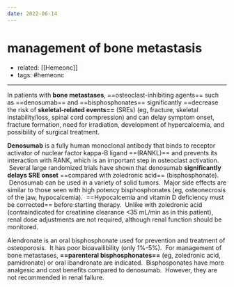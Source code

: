 ```yaml
---
date: 2022-06-14
---
```


# management of bone metastasis

- related: [[Hemeonc]]
- tags: #hemeonc
---

<!-- medical management of bone mets -->

In patients with **bone metastases**, ==osteoclast-inhibiting agents== such as ==denosumab== and ==bisphosphonates== significantly ==decrease the risk of **skeletal-related events==** (SREs) (eg, fracture, skeletal instability/loss, spinal cord compression) and can delay symptom onset, fracture formation, need for irradiation, development of hypercalcemia, and possibility of surgical treatment.

**Denosumab** is a fully human monoclonal antibody that binds to receptor activator of nuclear factor kappa-B ligand ==(RANKL)== and prevents its interaction with RANK, which is an important step in osteoclast activation.  Several large randomized trials have shown that denosumab **significantly delays SRE onset** ==compared with zoledronic acid== (bisphosphonate).  Denosumab can be used in a variety of solid tumors.  Major side effects are similar to those seen with high potency bisphosphonates (eg, osteonecrosis of the jaw, hypocalcemia).  ==Hypocalcemia and vitamin D deficiency must be corrected== before starting therapy.  Unlike with zoledronic acid (contraindicated for creatinine clearance <35 mL/min as in this patient), renal dose adjustments are not required, although renal function should be monitored.

Alendronate is an oral bisphosphonate used for prevention and treatment of osteoporosis.  It has poor bioavailibility (only 1%-5%).  For management of bone metastases, **==parenteral bisphosphonates==** (eg, zoledronic acid, pamidronate) or oral ibandronate are indicated.  Bisphosponates have more analgesic and cost benefits compared to denosumab.  However, they are not recommended in renal failure.
